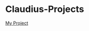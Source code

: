 # Claudius-Projects
[My Project](https://drive.google.com/file/d/1i2xpNPpkSx6oJesmEJWRE897rZ9vT929/view?usp=drive_link)
